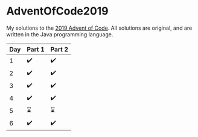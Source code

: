 # AdventOfCode2019

My solutions to the [2019 Advent of Code](https://adventofcode.com/2019). All solutions are original, and are written in the Java programming language.

Day | Part 1 | Part 2
:------------ | :-------------| :-------------|
1 | :heavy_check_mark: |  :heavy_check_mark:
2 | :heavy_check_mark: |  :heavy_check_mark:
3 | :heavy_check_mark: |  :heavy_check_mark:
4 | :heavy_check_mark: |  :heavy_check_mark:
5 | :hourglass: |  :hourglass:
6 | :heavy_check_mark: |  :heavy_check_mark:
